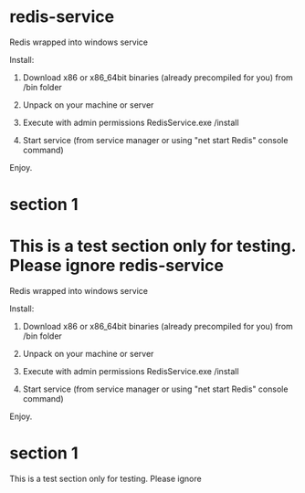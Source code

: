 redis-service
=============

Redis wrapped into windows service

Install:

1) Download x86 or x86_64bit binaries (already precompiled for you) from /bin folder

2) Unpack on your machine or server

3) Execute with admin permissions RedisService.exe /install

4) Start service (from service manager or using "net start Redis" console command)

Enjoy.

# section 1

This is a test section only for testing. Please ignore
redis-service
=============

Redis wrapped into windows service

Install:

1) Download x86 or x86_64bit binaries (already precompiled for you) from /bin folder

2) Unpack on your machine or server

3) Execute with admin permissions RedisService.exe /install

4) Start service (from service manager or using "net start Redis" console command)

Enjoy.

# section 1

This is a test section only for testing. Please ignore
